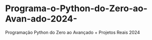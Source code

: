 # Programa-o-Python-do-Zero-ao-Avan-ado-2024-
Programação Python do Zero ao Avançado + Projetos Reais 2024 
